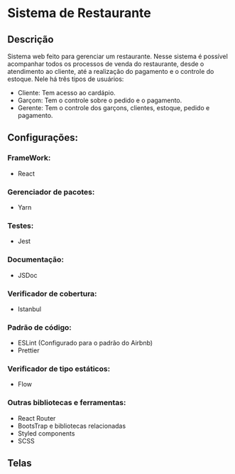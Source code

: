 # Sistema de Restaurante

## Descrição
  
Sistema web feito para gerenciar um restaurante. Nesse sistema é possível acompanhar todos os processos de venda do restaurante, desde o atendimento ao cliente, até a realização do pagamento e o controle do estoque. Nele há três tipos de usuários:
- Cliente: Tem acesso ao cardápio.
- Garçom: Tem o controle sobre o pedido e o pagamento.
- Gerente: Tem o controle dos garçons, clientes, estoque, pedido e pagamento.

## Configurações:

### FrameWork: 

- React

### Gerenciador de pacotes:

- Yarn

### Testes:

- Jest

### Documentação: 

- JSDoc

### Verificador de cobertura:

- Istanbul

### Padrão de código:

- ESLint (Configurado para o padrão do Airbnb)
- Prettier

### Verificador de tipo estáticos:

- Flow

### Outras bibliotecas e ferramentas:

- React Router
- BootsTrap e bibliotecas relacionadas
- Styled components
- SCSS

## Telas

